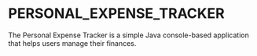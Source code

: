 # PERSONAL_EXPENSE_TRACKER
The Personal Expense Tracker is a simple Java console-based application that helps users manage their finances.
